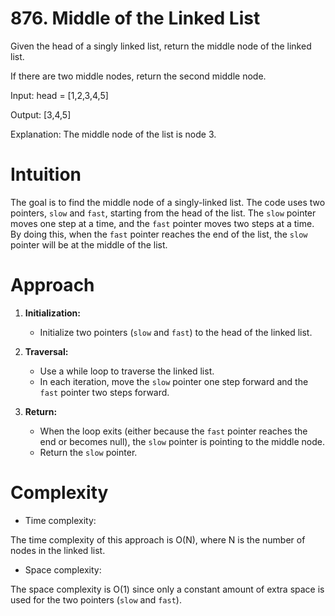 # 876. Middle of the Linked List

Given the head of a singly linked list, return the middle node of the linked list.

If there are two middle nodes, return the second middle node.

Input: head = [1,2,3,4,5]

Output: [3,4,5]

Explanation: The middle node of the list is node 3.
# Intuition
<!-- Describe your first thoughts on how to solve this problem. -->
The goal is to find the middle node of a singly-linked list. The code uses two pointers, `slow` and `fast`, starting from the head of the list. The `slow` pointer moves one step at a time, and the `fast` pointer moves two steps at a time. By doing this, when the `fast` pointer reaches the end of the list, the `slow` pointer will be at the middle of the list.

# Approach
<!-- Describe your approach to solving the problem. -->
1. **Initialization:**
   - Initialize two pointers (`slow` and `fast`) to the head of the linked list.

2. **Traversal:**
   - Use a while loop to traverse the linked list.
   - In each iteration, move the `slow` pointer one step forward and the `fast` pointer two steps forward.

3. **Return:**
   - When the loop exits (either because the `fast` pointer reaches the end or becomes null), the `slow` pointer is pointing to the middle node.
   - Return the `slow` pointer.

# Complexity
- Time complexity:
<!-- Add your time complexity here, e.g. $$O(n)$$ -->
The time complexity of this approach is O(N), where N is the number of nodes in the linked list. 

- Space complexity:
<!-- Add your space complexity here, e.g. $$O(n)$$ -->
The space complexity is O(1) since only a constant amount of extra space is used for the two pointers (`slow` and `fast`). 
